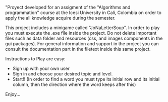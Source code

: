 "Proyect developed for an assigment of the "Algorithms and programmation" course at the Icesi University in Cali, Colombia on order to apply the all knowledge acquire during the semester.

This project includes a minigame called "JoNaLetterSoup". In order to play you must execute the .exe file inside the project. Do not delete important files such as data folder and resources (css, and images components in the gui packages). For general information and support in the project you can consult the documentation part in the filetext inside this same project. 

Instructions to Play are easy:
- Sign up with your own user
- Sign in and choose your desired topic and level.
- Start!! 
(In order to find a word you must type its initial row and its initial column, then the direction where the word keeps after this)

Enjoy...